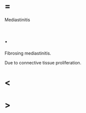 # =

Mediastinitis

# .

Fibrosing mediastinitis.

Due to connective tissue proliferation.

# <

# >
